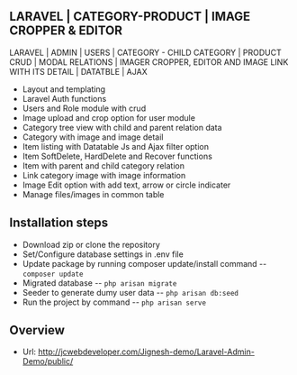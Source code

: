 ## LARAVEL | CATEGORY-PRODUCT | IMAGE CROPPER & EDITOR
LARAVEL | ADMIN | USERS | CATEGORY - CHILD CATEGORY | PRODUCT CRUD | MODAL RELATIONS | IMAGER CROPPER, EDITOR AND IMAGE LINK WITH ITS DETAIL | DATATBLE | AJAX

 - Layout and templating
 - Laravel Auth functions
 - Users and Role module with crud
 - Image upload and crop option for user module
 - Category tree view with child and parent relation data
 - Category with image and image detail
 - Item listing with Datatable Js and Ajax filter option
 - Item SoftDelete, HardDelete and Recover functions
 - Item with parent and child category relation
 - Link category image with image information
 - Image Edit option with add text, arrow or circle indicater 
 - Manage files/images in common table

## Installation steps

 - Download zip or clone the repository
 - Set/Configure database settings in .env file
 - Update package by running composer update/install command -- `composer update`
 - Migrated database -- `php arisan migrate`
 - Seeder to generate dumy user data  -- `php arisan db:seed`
 - Run the project by command -- `php arisan serve`

## Overview 

 - Url: http://jcwebdeveloper.com/Jignesh-demo/Laravel-Admin-Demo/public/
